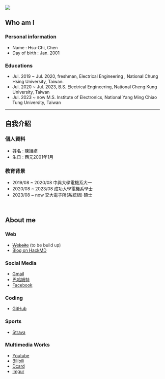 ![](logo.gif)

## Who am I
### Personal information
- Name : Hsu-Chi, Chen
- Day of birth : Jan. 2001

### Educations
- Jul. 2019 ~ Jul. 2020, freshman, Electrical Engineering , National Chung Hsing University, Taiwan.
- Jul. 2020 ~ Jul. 2023, B.S. Electrical Engineering, National Cheng Kung University, Taiwan
- Jul. 2023 ~ now M.S. Institute of Electronics, National Yang Ming Chiao Tung University, Taiwan

---

## 自我介紹
### 個人資料
- 姓名 : 陳旭祺
- 生日 : 西元2001年1月

### 教育背景
- 2019/08 ~ 2020/08 中興大學電機系大一
- 2020/08 ~ 2023/08 成功大學電機系學士
- 2023/08 ~ now 交大電子所(系統組) 碩士

<br>

## About me
### Web
- ~~[Website](https://hsuchichen.github.io/)~~ (to be build up)
- [Blog on HackMD](https://hackmd.io/@HsuChiChen/content)

### Social Media
- [Gmail](mailto:chenneil90121@gmail.com)
- [巴哈姆特](https://wall.gamer.com.tw/user.php?userId=n050470)
- [Facebook](https://www.facebook.com/profile.php?id=100005460241673)

### Coding
- [GitHub](https://github.com/HsuChiChen)

### Sports
- [Strava](https://www.strava.com/athletes/121093157)

### Multimedia Works
- [Youtube](https://www.youtube.com/@HsuChiChen)
- [Bilibili](https://space.bilibili.com/1447797468/video)
- [Dcard](https://www.dcard.tw/@chenneil90121)
- [Imgur](https://imgur.com/user/HsuChiChen/posts)
